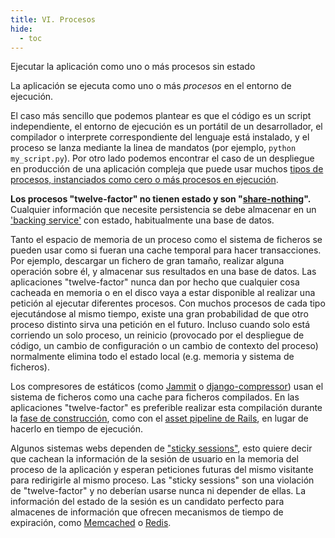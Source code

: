 ```yaml
---
title: VI. Procesos
hide:
  - toc
---
```

Ejecutar la aplicación como uno o más procesos sin estado

La aplicación se ejecuta como uno o más *procesos* en el entorno de ejecución.

El caso más sencillo que podemos plantear es que el código es un script independiente, el entorno de ejecución es un portátil de un desarrollador, el compilador o interprete correspondiente del lenguaje está instalado, y el proceso se lanza mediante la linea de mandatos (por ejemplo, `python my_script.py`). Por otro lado podemos encontrar el caso de un despliegue en producción de una aplicación compleja que puede usar muchos [tipos de procesos, instanciados como cero o más procesos en ejecución](./concurrency.md).

**Los procesos "twelve-factor" no tienen estado y son "[share-nothing](http://en.wikipedia.org/wiki/Shared_nothing_architecture)".** Cualquier información que necesite persistencia se debe almacenar en un ['backing service'](./backing-services.md) con estado, habitualmente una base de datos.

Tanto el espacio de memoria de un proceso como el sistema de ficheros se pueden usar como si fueran una cache temporal para hacer transacciones. Por ejemplo, descargar un fichero de gran tamaño, realizar alguna operación sobre él, y almacenar sus resultados en una base de datos. Las aplicaciones "twelve-factor" nunca dan por hecho que cualquier cosa cacheada en memoria o en el disco vaya a estar disponible al realizar una petición al ejecutar diferentes procesos. Con muchos procesos de cada tipo ejecutándose al mismo tiempo, existe una gran probabilidad de que otro proceso distinto sirva una petición en el futuro. Incluso cuando solo está corriendo un solo proceso, un reinicio (provocado por el despliegue de código, un cambio de configuración o un cambio de contexto del proceso) normalmente elimina todo el estado local (e.g. memoria y sistema de ficheros).

Los compresores de estáticos (como [Jammit](http://documentcloud.github.io/jammit/) o [django-compressor](http://django-compressor.readthedocs.org/)) usan el sistema de ficheros como una cache para ficheros compilados. En las aplicaciones "twelve-factor" es preferible realizar esta compilación durante la [fase de construcción](./build-release-run.md), como con el [asset pipeline de Rails](http://guides.rubyonrails.org/asset_pipeline.html), en lugar de hacerlo en tiempo de ejecución.

Algunos sistemas webs dependen de ["sticky sessions"](http://en.wikipedia.org/wiki/Load_balancing_%28computing%29#Persistence), esto quiere decir que cachean la información de la sesión de usuario en la memoria del proceso de la aplicación y esperan peticiones futuras del mismo visitante para redirigirle al mismo proceso. Las "sticky sessions" son una violación de "twelve-factor" y no deberían usarse nunca ni depender de ellas. La información del estado de la sesión es un candidato perfecto para almacenes de información que ofrecen mecanismos de tiempo de expiración, como [Memcached](http://memcached.org/) o [Redis](http://redis.io/).
